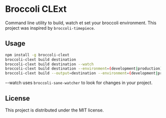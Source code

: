 # Broccoli CLExt

Command line utility to build, watch et set your broccoli environment. This project was inspired by `broccoli-timepiece`.

## Usage

```bash
npm install -g broccoli-clext
broccoli-clext build destination
broccoli-clext build destination --watch
broccoli-clext build destination --environment=(development|production)
broccoli-clext build --output=destination --environment=(development|production) --watch
```

--watch uses `broccoli-sane-watcher` to look for changes in your project.

## License

This project is distributed under the MIT license.